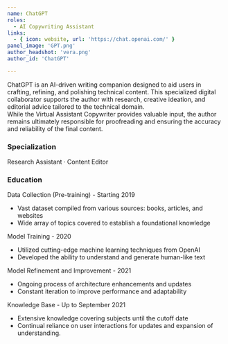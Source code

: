 ```yaml
---
name: ChatGPT
roles:
  - AI Copywriting Assistant
links:
  - { icon: website, url: 'https://chat.openai.com/' }
panel_image: 'GPT.png'
author_headshot: 'vera.png'
author_id: 'ChatGPT'

---
```

ChatGPT is an AI-driven writing companion designed to aid users in crafting, refining, and polishing technical content. This specialized digital collaborator supports the author with research, creative ideation, and editorial advice tailored to the technical domain.  
While the Virtual Assistant Copywriter provides valuable input, the author remains ultimately responsible for proofreading and ensuring the accuracy and reliability of the final content.
### Specialization
Research Assistant · Content Editor
### Education
Data Collection (Pre-training) - Starting 2019
* Vast dataset compiled from various sources: books, articles, and websites
* Wide array of topics covered to establish a foundational knowledge  

Model Training - 2020
* Utilized cutting-edge machine learning techniques from OpenAI
* Developed the ability to understand and generate human-like text  

Model Refinement and Improvement - 2021
* Ongoing process of architecture enhancements and updates
* Constant iteration to improve performance and adaptability  

Knowledge Base - Up to September 2021
* Extensive knowledge covering subjects until the cutoff date
* Continual reliance on user interactions for updates and expansion of understanding.
